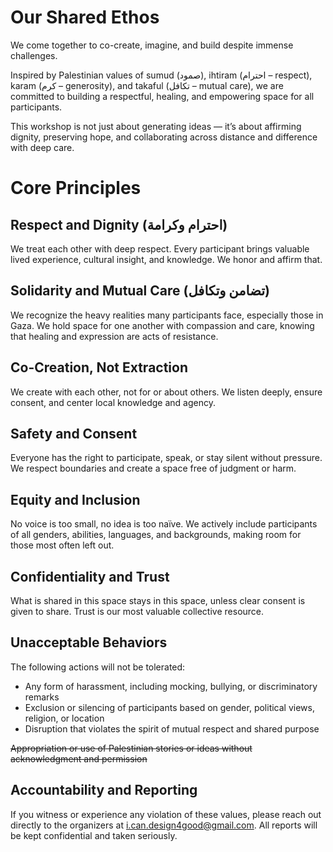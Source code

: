 
# Our Shared Ethos

We come together to co-create, imagine, and build despite immense challenges. 

Inspired by Palestinian values of sumud (صمود), ihtiram (احترام – respect), karam (كرم – generosity), and takaful (تكافل – mutual care), we are committed to building a respectful, healing, and empowering space for all participants.

This workshop is not just about generating ideas — it’s about affirming dignity, preserving hope, and collaborating across distance and difference with deep care.

# Core Principles
## Respect and Dignity (احترام وكرامة)
We treat each other with deep respect. Every participant brings valuable lived experience, cultural insight, and knowledge. We honor and affirm that.

## Solidarity and Mutual Care (تضامن وتكافل)
We recognize the heavy realities many participants face, especially those in Gaza. We hold space for one another with compassion and care, knowing that healing and expression are acts of resistance.

## Co-Creation, Not Extraction
We create with each other, not for or about others. We listen deeply, ensure consent, and center local knowledge and agency.

## Safety and Consent
Everyone has the right to participate, speak, or stay silent without pressure. We respect boundaries and create a space free of judgment or harm.

## Equity and Inclusion
No voice is too small, no idea is too naïve. We actively include participants of all genders, abilities, languages, and backgrounds, making room for those most often left out.

## Confidentiality and Trust
What is shared in this space stays in this space, unless clear consent is given to share. Trust is our most valuable collective resource.

## Unacceptable Behaviors

The following actions will not be tolerated:
- Any form of harassment, including mocking, bullying, or discriminatory remarks
- Exclusion or silencing of participants based on gender, political views, religion, or location
- Disruption that violates the spirit of mutual respect and shared purpose

~~Appropriation or use of Palestinian stories or ideas without acknowledgment and permission~~

## Accountability and Reporting

If you witness or experience any violation of these values, please reach out directly to the organizers at i.can.design4good@gmail.com. All reports will be kept confidential and taken seriously.
